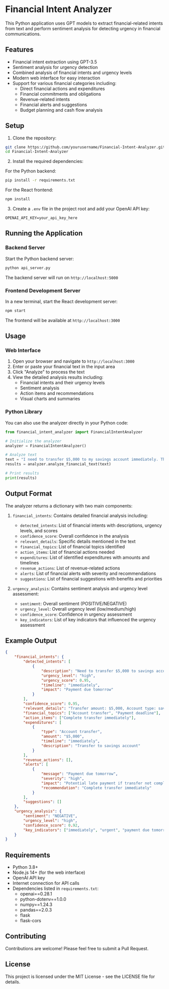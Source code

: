 # Financial Intent Analyzer

This Python application uses GPT models to extract financial-related intents from text and perform sentiment analysis for detecting urgency in financial communications.

## Features

- Financial intent extraction using GPT-3.5
- Sentiment analysis for urgency detection
- Combined analysis of financial intents and urgency levels
- Modern web interface for easy interaction
- Support for various financial categories including:
  - Direct financial actions and expenditures
  - Financial commitments and obligations
  - Revenue-related intents
  - Financial alerts and suggestions
  - Budget planning and cash flow analysis

## Setup

1. Clone the repository:
```bash
git clone https://github.com/yourusername/Financial-Intent-Analyzer.git
cd Financial-Intent-Analyzer
```

2. Install the required dependencies:

For the Python backend:
```bash
pip install -r requirements.txt
```

For the React frontend:
```bash
npm install
```

3. Create a `.env` file in the project root and add your OpenAI API key:
```
OPENAI_API_KEY=your_api_key_here
```

## Running the Application

### Backend Server
Start the Python backend server:
```bash
python api_server.py
```
The backend server will run on `http://localhost:5000`

### Frontend Development Server
In a new terminal, start the React development server:
```bash
npm start
```
The frontend will be available at `http://localhost:3000`

## Usage

### Web Interface
1. Open your browser and navigate to `http://localhost:3000`
2. Enter or paste your financial text in the input area
3. Click "Analyze" to process the text
4. View the detailed analysis results including:
   - Financial intents and their urgency levels
   - Sentiment analysis
   - Action items and recommendations
   - Visual charts and summaries

### Python Library
You can also use the analyzer directly in your Python code:
```python
from financial_intent_analyzer import FinancialIntentAnalyzer

# Initialize the analyzer
analyzer = FinancialIntentAnalyzer()

# Analyze text
text = "I need to transfer $5,000 to my savings account immediately. This is urgent as I have a payment due tomorrow."
results = analyzer.analyze_financial_text(text)

# Print results
print(results)
```

## Output Format

The analyzer returns a dictionary with two main components:

1. `financial_intents`: Contains detailed financial analysis including:
   - `detected_intents`: List of financial intents with descriptions, urgency levels, and scores
   - `confidence_score`: Overall confidence in the analysis
   - `relevant_details`: Specific details mentioned in the text
   - `financial_topics`: List of financial topics identified
   - `action_items`: List of financial actions needed
   - `expenditures`: List of identified expenditures with amounts and timelines
   - `revenue_actions`: List of revenue-related actions
   - `alerts`: List of financial alerts with severity and recommendations
   - `suggestions`: List of financial suggestions with benefits and priorities

2. `urgency_analysis`: Contains sentiment analysis and urgency level assessment:
   - `sentiment`: Overall sentiment (POSITIVE/NEGATIVE)
   - `urgency_level`: Overall urgency level (low/medium/high)
   - `confidence_score`: Confidence in urgency assessment
   - `key_indicators`: List of key indicators that influenced the urgency assessment

## Example Output

```json
{
    "financial_intents": {
        "detected_intents": [
            {
                "description": "Need to transfer $5,000 to savings account",
                "urgency_level": "high",
                "urgency_score": 0.95,
                "timeline": "immediately",
                "impact": "Payment due tomorrow"
            }
        ],
        "confidence_score": 0.95,
        "relevant_details": "Transfer amount: $5,000, Account type: savings",
        "financial_topics": ["Account transfer", "Payment deadline"],
        "action_items": ["Complete transfer immediately"],
        "expenditures": [
            {
                "type": "Account transfer",
                "amount": "$5,000",
                "timeline": "immediately",
                "description": "Transfer to savings account"
            }
        ],
        "revenue_actions": [],
        "alerts": [
            {
                "message": "Payment due tomorrow",
                "severity": "high",
                "impact": "Potential late payment if transfer not completed",
                "recommendation": "Complete transfer immediately"
            }
        ],
        "suggestions": []
    },
    "urgency_analysis": {
        "sentiment": "NEGATIVE",
        "urgency_level": "high",
        "confidence_score": 0.92,
        "key_indicators": ["immediately", "urgent", "payment due tomorrow"]
    }
}
```

## Requirements

- Python 3.8+
- Node.js 14+ (for the web interface)
- OpenAI API key
- Internet connection for API calls
- Dependencies listed in `requirements.txt`:
  - openai==0.28.1
  - python-dotenv==1.0.0
  - numpy==1.24.3
  - pandas==2.0.3
  - flask
  - flask-cors

## Contributing

Contributions are welcome! Please feel free to submit a Pull Request.

## License

This project is licensed under the MIT License - see the LICENSE file for details. 